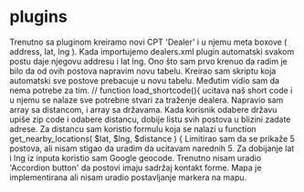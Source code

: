 # plugins

Trenutno sa pluginom kreiramo novi CPT 'Dealer' i u njemu meta boxove ( address, lat, lng ). Kada importujemo dealers.xml plugin automatski svakom postu daje njegovu addresu i lat lng.
Ono što sam prvo krenuo da radim je bilo da od ovih postova napravim novu tabelu. Kreirao sam skriptu koja automatski sve postove prebacuje u novu tabelu. 
Međutim vidio sam da nema potrebe za tim. 
// function load_shortcode(){  ucitava naš short code i u njemu se nalaze sve potrebne stvari za traženje dealera. 
Napravio sam array sa distancom, i array sa državama. Kada korisnik odabere državu upiše zip code i odabere distancu, dobije listu svih postova u blizini zadate adrese.
Za distancu sam koristio formulu koja se nalazi u function get_nearby_locations( $lat, $lng, $distance ) {
Limitirao sam da se prikaže 5 postova, ali nisam stigao da uradim da ucitavam narednih 5.
Za dobijanje lat i lng iz inputa koristio sam Google geocode. 
Trenutno nisam uradio 'Accordion button' da postovi imaju sadržaj kontakt forme.
Mapa je implementirana ali  nisam uradio postavljanje markera na mapu. 

